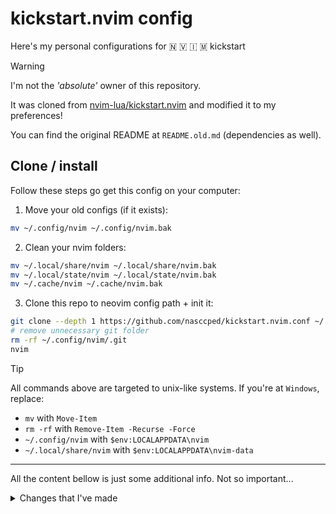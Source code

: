 # kickstart.nvim config

Here's my personal configurations for 🇳 🇻 🇮 🇲 kickstart

> [!warning]
>
> I'm not the _'absolute'_ owner of this repository.
>
> It was cloned from [nvim-lua/kickstart.nvim] and modified it to my
> preferences!
>
> You can find the original README at `README.old.md` (dependencies
> as well).

[nvim-lua/kickstart.nvim]: https://github.com/nvim-lua/kickstart.nvim

## Clone / install

Follow these steps go get this config on your computer:

1. Move your old configs (if it exists):

```sh
mv ~/.config/nvim ~/.config/nvim.bak
```

2. Clean your nvim folders:

```sh
mv ~/.local/share/nvim ~/.local/share/nvim.bak
mv ~/.local/state/nvim ~/.local/state/nvim.bak
mv ~/.cache/nvim ~/.cache/nvim.bak
```

3. Clone this repo to neovim config path + init it:

```sh
git clone --depth 1 https://github.com/nasccped/kickstart.nvim.conf ~/.config/nvim
# remove unnecessary git folder
rm -rf ~/.config/nvim/.git
nvim
```

> [!TIP]
>
> All commands above are targeted to unix-like systems. If you're at
> `Windows`, replace:
>
> - `mv` with `Move-Item`
> - `rm -rf` with `Remove-Item -Recurse -Force`
> - `~/.config/nvim` with `$env:LOCALAPPDATA\nvim`
> - `~/.local/share/nvim` with `$env:LOCALAPPDATA\nvim-data`
>
> ---
>
> All the content bellow is just some additional info. Not so
> important...

<details> <summary> Changes that I've made </summary>

## Colors

### Default color

I've set **catpuccin-mocha** as my default colorscheme:

```lua
-- file path: lua/custom/configs/globals.lua
local function set_colorscheme()
  vim.cmd 'colorscheme catppuccin-mocha'
end

set_colorscheme()
```

You can disable it by removing this line the function call or
replacing the `catppuccin-mocha` by other one.

### Color override

I've also changed some catppuccin default colors to fit my
preferences. Here's the sample:

```lua
-- file path: lua/custom/plugins/colorscheme/catppuccin.lua
return {
  'catppuccin/nvim',
  name = 'catppuccin',
  priority = 1000,
  opts = {
    -- override here:
    color_overrides = {
      mocha = {
        base = '#000000',
        mantle = '#000000',
        crust = '#000000',
      },
    },
  },
}
```

The code above will fetch the catppuccin plugin + override the mocha
background to black. You can remove these lines if you don't want it.

## Keymaps

> NOTE: You can change any of these mappings at
> `lua/custom/configs/keymaps.lua`.

### Normal mode

- `<leader>` (space)
    - `n`: use the `N` letter to call _new_ related actions
        - `s`: create a new shell in the current buffer
    - `c`: use the `C` letter to call _close_ related actions
        - `b`: close the current buffer

</details>
